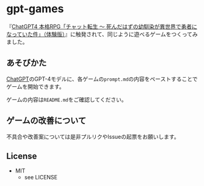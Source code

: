 gpt-games
===================

『[ChatGPT4 本格RPG「チャット転生 〜 死んだはずの幼馴染が異世界で勇者になっていた件」（体験版）](https://note.com/fladdict/n/n2a82d26f10dc)』に触発されて、同じように遊べるゲームをつくってみました。

## あそびかた

[ChatGPT](https://chat.openai.com/)のGPT-4モデルに、各ゲームの`prompt.md`の内容をペーストすることでゲームを開始できます。

ゲームの内容は`README.md`をご確認してください。

## ゲームの改善について

不具合や改善案については是非プルリクやIssueの起票をお願いします。

## License

- MIT
  - see LICENSE
